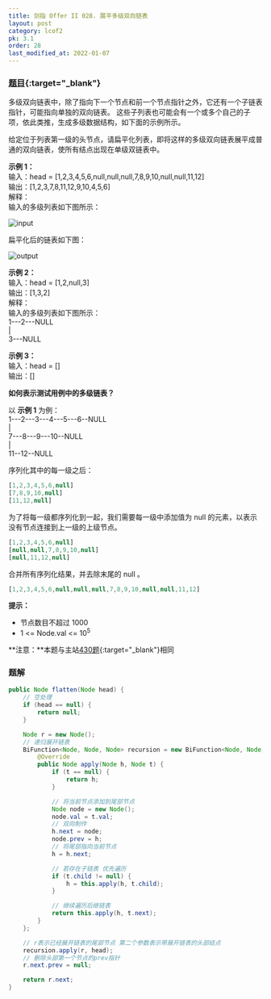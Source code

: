 ```yaml
---
title: 剑指 Offer II 028. 展平多级双向链表
layout: post
category: lcof2
pk: 3.1
order: 28
last_modified_at: 2022-01-07
---
```


### [题目](https://leetcode-cn.com/problems/Qv1Da2/){:target="_blank"}

多级双向链表中，除了指向下一个节点和前一个节点指针之外，它还有一个子链表指针，可能指向单独的双向链表。
这些子列表也可能会有一个或多个自己的子项，依此类推，生成多级数据结构，如下面的示例所示。

给定位于列表第一级的头节点，请扁平化列表，即将这样的多级双向链表展平成普通的双向链表，使所有结点出现在单级双链表中。

**示例 1：**  
输入：head = [1,2,3,4,5,6,null,null,null,7,8,9,10,null,null,11,12]  
输出：[1,2,3,7,8,11,12,9,10,4,5,6]  
解释：  
输入的多级列表如下图所示：  

![input](https://cdn.jsdelivr.net/gh/PasseRR/JavaLeetCode/docs/images/3/028/multilevellinkedlist.png)

扁平化后的链表如下图：

![output](https://cdn.jsdelivr.net/gh/PasseRR/JavaLeetCode/docs/images/3/028/multilevellinkedlistflattened.png)

**示例 2：**  
输入：head = [1,2,null,3]  
输出：[1,3,2]  
解释：  
输入的多级列表如下图所示：  
1---2---NULL  
|  
3---NULL

**示例 3：**  
输入：head = []  
输出：[]

**如何表示测试用例中的多级链表？**

以 **示例 1** 为例：  
1---2---3---4---5---6--NULL  
|  
7---8---9---10--NULL  
|  
11--12--NULL  

序列化其中的每一级之后：

```js
[1,2,3,4,5,6,null]
[7,8,9,10,null]
[11,12,null]
```

为了将每一级都序列化到一起，我们需要每一级中添加值为 null 的元素，以表示没有节点连接到上一级的上级节点。

```js
[1,2,3,4,5,6,null]
[null,null,7,8,9,10,null]
[null,11,12,null]
```

合并所有序列化结果，并去除末尾的 null 。

```js
[1,2,3,4,5,6,null,null,null,7,8,9,10,null,null,11,12]
```

**提示：**
- 节点数目不超过 1000
- 1 <= Node.val <= 10<sup>5</sup>

**注意：**本题与主站[430题](https://leetcode-cn.com/problems/flatten-a-multilevel-doubly-linked-list/){:target="_blank"}相同

### 题解

```java
public Node flatten(Node head) {
    // 空处理
    if (head == null) {
        return null;
    }

    Node r = new Node();
    // 递归展开链表
    BiFunction<Node, Node, Node> recursion = new BiFunction<Node, Node, Node>() {
        @Override
        public Node apply(Node h, Node t) {
            if (t == null) {
                return h;
            }

            // 将当前节点添加到尾部节点
            Node node = new Node();
            node.val = t.val;
            // 双向制作
            h.next = node;
            node.prev = h;
            // 将尾部指向当前节点
            h = h.next;

            // 若存在子链表 优先遍历
            if (t.child != null) {
                h = this.apply(h, t.child);
            }

            // 继续遍历后继链表
            return this.apply(h, t.next);
        }
    };

    // r表示已经展开链表的尾部节点 第二个参数表示带展开链表的头部结点 
    recursion.apply(r, head);
    // 删除头部第一个节点的prev指针
    r.next.prev = null;

    return r.next;
}
```